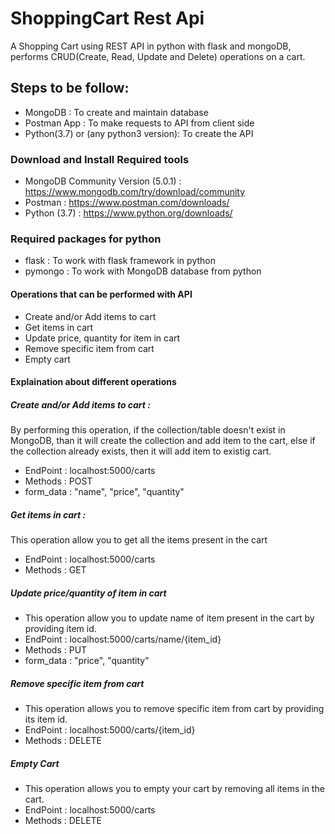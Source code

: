 # ShoppingCart Rest Api

A Shopping Cart using REST API in python with flask and mongoDB, performs CRUD(Create, Read, Update and Delete) operations on a cart.


## Steps to be follow:

* MongoDB : To create and maintain database
* Postman App : To make requests to API from client side
* Python(3.7) or (any python3 version): To create the API

### Download and Install Required tools
* MongoDB Community Version (5.0.1) : https://www.mongodb.com/try/download/community
* Postman : https://www.postman.com/downloads/
* Python (3.7) : https://www.python.org/downloads/

### Required packages for python
* flask : To work with flask framework in python
* pymongo : To work with MongoDB database from python

#### Operations that can be performed with API
* Create and/or Add items to cart
* Get items in cart
* Update price, quantity for item in cart
* Remove specific item from cart
* Empty cart
#### Explaination about different operations
##### Create and/or Add items to cart :
By performing this operation, if the collection/table doesn't exist in MongoDB, than it will create the collection and add item to the cart, else if the collection already exists, then it will add item to existig cart.
* EndPoint : localhost:5000/carts
* Methods : POST
* form_data : "name", "price", "quantity"
##### Get items in cart :
This operation allow you to get all the items present in the cart
* EndPoint : localhost:5000/carts
* Methods : GET
##### Update price/quantity of item in cart
* This operation allow you to update name of item present in the cart by providing item id.
* EndPoint : localhost:5000/carts/name/{item_id}
* Methods : PUT
* form_data : "price", "quantity"

##### Remove specific item from cart
* This operation allows you to remove specific item from cart by providing its item id.
* EndPoint : localhost:5000/carts/{item_id}
* Methods : DELETE
##### Empty Cart
* This operation allows you to empty your cart by removing all items in the cart.
* EndPoint : localhost:5000/carts
* Methods : DELETE
